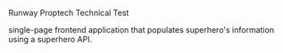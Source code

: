 Runway Proptech Technical Test

single-page frontend application that populates superhero's information using a superhero API.